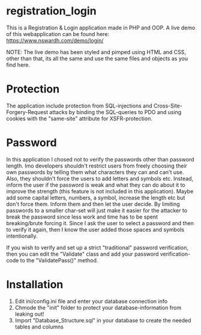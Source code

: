 # registration_login

This is a Registration & Login application made in PHP and OOP. A live demo of this webapplication can be found here:
https://www.nswardh.com/demo/login/

NOTE: The live demo has been styled and pimped using HTML and CSS, other than that, its all the same and use the same files and objects as you find here.

# Protection
The application include protection from SQL-injections and Cross-Site-Forgery-Request attacks by binding the SQL-queries to PDO and using cookies with the "same-site" attribute for XSFR-protection.

# Password
In this application I chosed not to verify the passwords other than password length. Imo developers shouldn't restrict users from freely choosing their own passwords by telling them what characters they can and can't use. Also, they shouldn't force the users to add letters and symbols etc. Instead, inform the user if the password is weak and what they can do about it to improve the strength (this feature is not included in this application). Maybe add some capital letters, numbers, a symbol, increase the length etc but don't force them. Inform them and then let the user decide. By limiting passwords to a smaller char-set will just make it easier for the attacker to break the password since less work and time has to be spent breaking/brute forcing it.
Since I ask the user to select a password and then to verify it again, then I know the user added those spaces and symbols intentionally.

If you wish to verify and set up a strict "traditional" password verification, then you can edit the "Validate" class and add your password verification-code to the "ValidatePass()" method.

# Installation
1) Edit ini/config.ini file and enter your database connection info
2) Chmode the "init" folder to protect your database-information from leaking out!
3) Import "Database_Structure.sql" in your database to create the needed tables and columns
